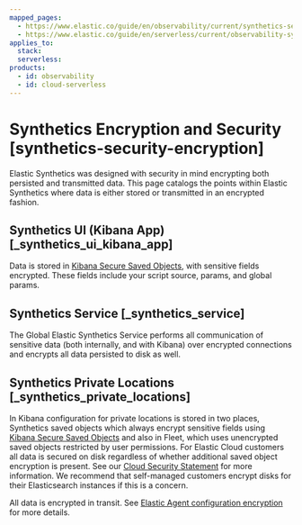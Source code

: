 ```yaml
---
mapped_pages:
  - https://www.elastic.co/guide/en/observability/current/synthetics-security-encryption.html
  - https://www.elastic.co/guide/en/serverless/current/observability-synthetics-security-encryption.html
applies_to:
  stack:
  serverless:
products:
  - id: observability
  - id: cloud-serverless
---
```


# Synthetics Encryption and Security [synthetics-security-encryption]

Elastic Synthetics was designed with security in mind encrypting both persisted and transmitted data. This page catalogs the points within Elastic Synthetics where data is either stored or transmitted in an encrypted fashion.

## Synthetics UI (Kibana App) [_synthetics_ui_kibana_app]

Data is stored in [Kibana Secure Saved Objects](/deploy-manage/security/secure-saved-objects.md), with sensitive fields encrypted. These fields include your script source, params, and global params.

## Synthetics Service [_synthetics_service]

The Global Elastic Synthetics Service performs all communication of sensitive data (both internally, and with Kibana) over encrypted connections and encrypts all data persisted to disk as well.

## Synthetics Private Locations [_synthetics_private_locations]

In Kibana configuration for private locations is stored in two places, Synthetics saved objects which always encrypt sensitive fields using [Kibana Secure Saved Objects](/deploy-manage/security/secure-saved-objects.md) and also in Fleet, which uses unencrypted saved objects restricted by user permissions. For Elastic Cloud customers all data is secured on disk regardless of whether additional saved object encryption is present. See our [Cloud Security Statement](https://www.elastic.co/cloud/security) for more information. We recommend that self-managed customers encrypt disks for their Elasticsearch instances if this is a concern.

All data is encrypted in transit. See [Elastic Agent configuration encryption](/reference/fleet/_agent_configuration_encryption.md) for more details.